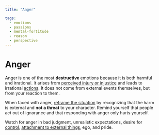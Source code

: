 ```yaml
---
title: "Anger"

tags:
  - emotions
  - passions
  - mental-fortitude
  - reason
  - perspective
---
```


# Anger

Anger is one of the most **destructive** emotions because it is both harmful and
irrational. It arises from [perceived injury or
injustice](passions-irrational-judgments.md) and leads to irrational
[actions](actions.md). It does not come from external events themselves, but
from your reaction to them.

When faced with anger, [reframe the situation](cognitive-reappraisal.md) by
recognizing that the harm is external and **not a threat** to your character.
Remind yourself that people act out of ignorance and that responding with anger
only hurts yourself.

Watch for anger in bad judgment, unrealistic expectations, desire for
[control](dichotomy-control.md), [attachment to external
things](detachment-externals.md), ego, and pride.
